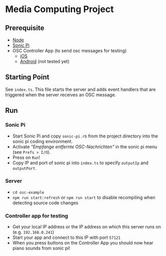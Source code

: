 # Media Computing Project

## Prerequisite
- [Node](https://nodejs.org/en/)
- [Sonic Pi](https://sonic-pi.net/)
- OSC Controller App (to send osc messages for testing)
    - [iOS](https://apps.apple.com/us/app/clean-osc/id1235192209)
    - [Android](https://play.google.com/store/apps/details?id=com.ffsmultimedia.osccontroller&hl=en) (not tested yet)
    
## Starting Point
See `index.ts`. This file starts the server and adds event handlers that are triggered when the server receives an OSC message. 
   
## Run
### Sonic Pi
- Start Sonic Pi and copy `sonic-pi.rb` from the project directory into the sonic pi coding environment.
- Activate _"Empfange entfernte OSC-Nachrichten"_ in the sonic pi menu (see `Prefs > I/O`).
- Press on `Run`!
- Copy IP and port of sonic pi into `index.ts` to specify `outputIp` and `outputPort`.
  
### Server
- `cd osc-example`
- `npm run start:refresh` or `npm run start` to disable recompiling when detecting source code changes

### Controller app for testing
- Get your local IP address or the IP address on which this server runs on (e.g. `192.168.0.241`)
- Start your app and connect to this IP with port `57121`
- When you press buttons on the Controller App you should now hear piano sounds from sonic pi!